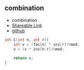 
## combination

- combination
- [Shareable Link](https://thesobersobber.github.io/CP-Snippets/combination)
- [github](https://github.com/theSoberSobber/CP-Snippets/blob/main/snippets.json#L212)

```cpp
int C(int n, int r){
    int v = (fac[n] * inv[r])%mod;
    v = (v * inv[n-r])%mod;
    
    return v;
}

```
